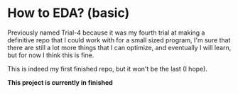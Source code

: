 # How to EDA? (basic)
Previously named Trial-4 because it was my fourth trial at making a definitive repo that I could work with for a small sized program, I'm sure that there are still a lot more things that I can optimize, and eventually I will learn, but for now I think this is fine.

This is indeed my first finished repo, but it won't be the last (I hope).

**This project is currently in finished**
